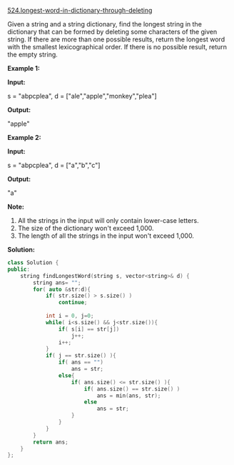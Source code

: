 [524.longest-word-in-dictionary-through-deleting](https://leetcode.com/problems/longest-word-in-dictionary-through-deleting/)  

Given a string and a string dictionary, find the longest string in the dictionary that can be formed by deleting some characters of the given string. If there are more than one possible results, return the longest word with the smallest lexicographical order. If there is no possible result, return the empty string.

**Example 1:**  

  
**Input:**
  
s = "abpcplea", d = \["ale","apple","monkey","plea"\]
  

  
**Output:** 
  
"apple"
  

**Example 2:**  

  
**Input:**
  
s = "abpcplea", d = \["a","b","c"\]
  

  
**Output:** 
  
"a"
  

**Note:**  

1.  All the strings in the input will only contain lower-case letters.
2.  The size of the dictionary won't exceed 1,000.
3.  The length of all the strings in the input won't exceed 1,000.  



**Solution:**  

```cpp
class Solution {
public:
    string findLongestWord(string s, vector<string>& d) {
        string ans= "";
        for( auto &str:d){
            if( str.size() > s.size() )
                continue;
            
            int i = 0, j=0;
            while( i<s.size() && j<str.size()){
                if( s[i] == str[j])
                    j++;
                i++;
            }
            if( j == str.size() ){
                if( ans == "")
                    ans = str;
                else{
                    if( ans.size() <= str.size() ){
                        if( ans.size() == str.size() )
                            ans = min(ans, str);
                        else
                            ans = str;
                    }
                }
            }
        }
        return ans;
    }
};
```
      